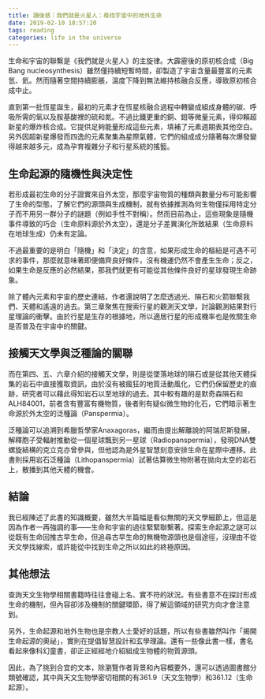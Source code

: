 ```yaml
---
title: 讀後感｜我們就是火星人：尋找宇宙中的地外生命
date: 2019-02-10 18:57:20
tags: reading
categories: life in the universe
---
```


生命和宇宙的聯繫是《我們就是火星人》的主旋律。大霹靂後的原初核合成（Big Bang nucleosynthesis）雖然僅持續短暫時間，卻製造了宇宙含量最豐富的元素氫、氦。然而隨著空間持續膨脹，溫度下降到無法維持核融合反應，導致原初核合成中止。

直到第一批恆星誕生，最初的元素才在恆星核融合過程中轉變成組成身體的碳、呼吸所需的氧以及胺基酸裡的硫和氮。不過比鐵更重的銅、鉬等微量元素，得仰賴超新星的爆炸核合成。它提供足夠能量形成這些元素，填補了元素週期表其他空白。另外因超新星爆發而四逸的元素聚集為星際氣體，它們的組成成分隨著每次爆發變得越來越多元，成為孕育複雜分子和行星系統的搖籃。

<!--more-->

## 生命起源的隨機性與決定性
若形成最初生命的分子證實來自外太空，那麼宇宙物質的種類與數量分布可能影響了生命的型態，了解它們的源頭與生成機制，就有依據推測為何生物僅採用特定分子而不用另一群分子的謎題（例如手性不對稱）。然而目前為止，這些現象是隨機事件導致的巧合（生命原料源於外太空），還是分子差異演化所致結果（生命原料在地球生成）仍未有定論。

不過最重要的是明白「隨機」和「決定」的含意，如果形成生命的樞紐是可遇不可求的事件，那麼就意味著即便備齊良好條件，沒有機運仍然不會產生生命；反之，如果生命是反應的必然結果，那我們就更有可能從其他條件良好的星球發現生命跡象。

除了體內元素和宇宙的歷史連結，作者還說明了怎麼透過光、隕石和火箭聯繫我們、天體和遙遠的過去。第三章聚焦在搜索行星的觀測天文學，討論觀測結果對行星理論的衝擊。由於行星是生存的根據地，所以適居行星的形成機率也是攸關生命是否普及在宇宙中的關鍵。

## 接觸天文學與泛種論的關聯
而在第四、五、六章介紹的接觸天文學，則是從墜落地球的隕石或是從其他天體採集的岩石中直接獲取資訊，由於沒有被瘋狂的地質活動風化，它們仍保留歷史的痕跡，研究者可以藉此得知岩石以至地球的過去。其中較有趣的是默奇森隕石和ALH84001，前者含有豐富有機物質，後者則有疑似微生物的化石，它們暗示著生命源於外太空的泛種論（Panspermia）。

泛種論可以追溯到希臘哲學家Anaxagoras，繼而由提出解離說的阿瑞尼斯發展，解釋胞子受輻射推動從一個星球飄到另一星球（Radiopanspermia），發現DNA雙螺旋結構的克立克亦曾參與，但他認為是外星智慧刻意安排生命在星際中遷移。此書則採用岩石泛種論（Lithopanspermia）試著估算微生物附著在拋向太空的岩石上，散播到其他天體的機會。

## 結論
我已經陳述了此書的知識概要，雖然大半篇幅是看似無關的天文學細節上，但這是因為作者一再強調的事——生命和宇宙的過往緊緊聯繫著。探索生命起源之謎可以從既有生命回推古早生命，但追尋古早生命的無機物源頭也是個途徑，沒理由不從天文學找線索，或許能從中找到生命之所以如此的終極原因。

## 其他想法
查詢天文生物學相關書籍時往往會碰上名、實不符的狀況。有些書意不在探討形成生命的機制，但內容卻涉及機制的關鍵環節，得了解這領域的研究方向才會注意到。

另外，生命起源和地外生物也是宗教人士愛好的話題，所以有些書雖然叫作「揭開生命起源的奧祕」，實則在提倡智慧設計和玄學理論。還有一些像此書一樣，書名看起來像科幻童書，卻正正經經地介紹組成生物體的物質源頭。

因此，為了挑到合宜的文本，除瀏覽作者背景和內容概要外，還可以透過圖書館分類號確認，其中與天文生物學密切相關的有361.9（天文生物學）和361.12（生命起源）。